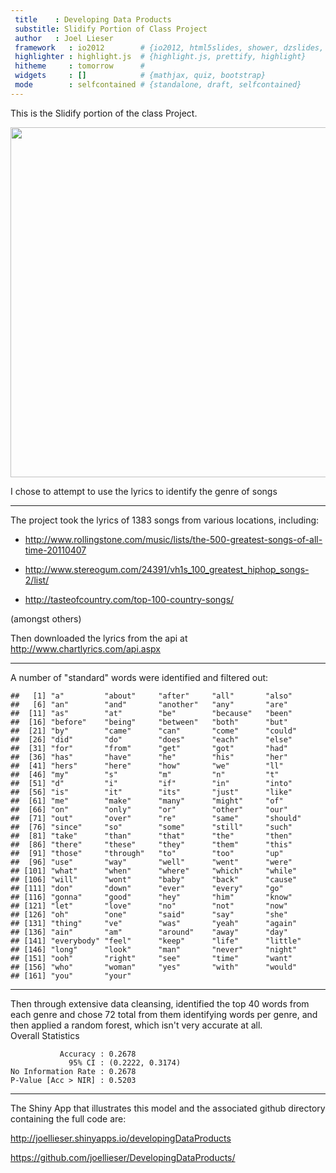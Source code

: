 ```yaml
---
 title    : Developing Data Products 
 substitle: Slidify Portion of Class Project
 author   : Joel Lieser
 framework   : io2012        # {io2012, html5slides, shower, dzslides, ...}
 highlighter : highlight.js  # {highlight.js, prettify, highlight}
 hitheme     : tomorrow      # 
 widgets     : []            # {mathjax, quiz, bootstrap}
 mode        : selfcontained # {standalone, draft, selfcontained}
---
```


This is the Slidify portion of the class Project.

<div style='text-align: center;'>
    <img height='560' src='../assets/img/ddp.PNG' />
</div>

I chose to attempt to use the lyrics to identify the genre of songs

--- 

The project took the lyrics of 1383 songs from various locations, including:

- http://www.rollingstone.com/music/lists/the-500-greatest-songs-of-all-time-20110407

- http://www.stereogum.com/24391/vh1s_100_greatest_hiphop_songs-2/list/

- http://tasteofcountry.com/top-100-country-songs/

(amongst others)

Then downloaded the lyrics from the api at http://www.chartlyrics.com/api.aspx

--- 

A number of "standard" words were identified and filtered out:


```
##   [1] "a"         "about"     "after"     "all"       "also"     
##   [6] "an"        "and"       "another"   "any"       "are"      
##  [11] "as"        "at"        "be"        "because"   "been"     
##  [16] "before"    "being"     "between"   "both"      "but"      
##  [21] "by"        "came"      "can"       "come"      "could"    
##  [26] "did"       "do"        "does"      "each"      "else"     
##  [31] "for"       "from"      "get"       "got"       "had"      
##  [36] "has"       "have"      "he"        "his"       "her"      
##  [41] "hers"      "here"      "how"       "we"        "ll"       
##  [46] "my"        "s"         "m"         "n"         "t"        
##  [51] "d"         "i"         "if"        "in"        "into"     
##  [56] "is"        "it"        "its"       "just"      "like"     
##  [61] "me"        "make"      "many"      "might"     "of"       
##  [66] "on"        "only"      "or"        "other"     "our"      
##  [71] "out"       "over"      "re"        "same"      "should"   
##  [76] "since"     "so"        "some"      "still"     "such"     
##  [81] "take"      "than"      "that"      "the"       "then"     
##  [86] "there"     "these"     "they"      "them"      "this"     
##  [91] "those"     "through"   "to"        "too"       "up"       
##  [96] "use"       "way"       "well"      "went"      "were"     
## [101] "what"      "when"      "where"     "which"     "while"    
## [106] "will"      "wont"      "baby"      "back"      "cause"    
## [111] "don"       "down"      "ever"      "every"     "go"       
## [116] "gonna"     "good"      "hey"       "him"       "know"     
## [121] "let"       "love"      "no"        "not"       "now"      
## [126] "oh"        "one"       "said"      "say"       "she"      
## [131] "thing"     "ve"        "was"       "yeah"      "again"    
## [136] "ain"       "am"        "around"    "away"      "day"      
## [141] "everybody" "feel"      "keep"      "life"      "little"   
## [146] "long"      "look"      "man"       "never"     "night"    
## [151] "ooh"       "right"     "see"       "time"      "want"     
## [156] "who"       "woman"     "yes"       "with"      "would"    
## [161] "you"       "your"
```

--- 

Then through extensive data cleansing, identified the top 40 words from each genre and chose 72 total from them identifying words per genre, and then applied a random forest, which isn't very accurate at all. 
<br>
Overall Statistics
                                          
               Accuracy : 0.2678          
                 95% CI : (0.2222, 0.3174)
    No Information Rate : 0.2678          
    P-Value [Acc > NIR] : 0.5203          
    
--- 

The Shiny App that illustrates this model and the associated github directory containing the full code are:

http://joellieser.shinyapps.io/developingDataProducts

https://github.com/joellieser/DevelopingDataProducts/

